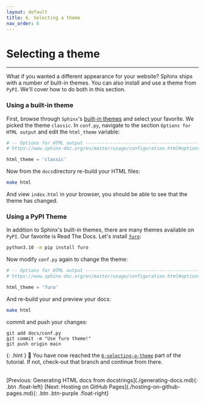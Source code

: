 ```yaml
---
layout: default
title: 6. Selecting a theme
nav_order: 6
---
```


# Selecting a theme

---

What if you wanted a different appearance for your website? Sphinx ships with a number of built-in
themes. You can also install and use a theme from `PyPI`. We'll cover how to do both in this
section.

### Using a built-in theme
First, browse through `Sphinx`'s
[built-in themes](https://www.sphinx-doc.org/en/master/usage/theming.html#builtin-themes) and
select your favorite. We picked the theme `classic`. In `conf.py`, navigate to the section
`Options for HTML output` and edit the `html_theme` variable:

```py
# -- Options for HTML output -------------------------------------------------
# https://www.sphinx-doc.org/en/master/usage/configuration.html#options-for-html-output

html_theme = 'classic'
```

Now from the `docs`directory re-build your HTML files:

```sh
make html
```

And view `index.html` in your browser, you should be able to see that the theme has changed.

### Using a PyPI Theme
In addition to Sphinx's built-in themes, there are many themes available on `PyPI`. Our favorite is
Read The Docs. Let's install [`furo`](https://github.com/pradyunsg/furo):

```sh
python3.10 -m pip install furo
```

Now modify `conf.py` again to change the theme:

```py
# -- Options for HTML output -------------------------------------------------
# https://www.sphinx-doc.org/en/master/usage/configuration.html#options-for-html-output

html_theme = 'furo'
```

And re-build your and preview your docs:

```sh
make html
```

commit and push your changes:
```
git add docs/conf.py
git commit -m "Use furo theme!"
git push origin main
```
<!-- prettier-ignore -->

{: .hint }
🙌 You have now reached the
[`6-selecting-a-theme`](https://github.com/aelsayed95/the-office/tree/6-selecting-a-theme)
part of the tutorial. If not, check-out that branch and continue from there.

<br />
[Previous: Generating HTML docs from docstrings](./generating-docs.md){: .btn .float-left}
[Next: Hosting on GitHub Pages](./hosting-on-github-pages.md){: .btn .btn-purple .float-right}
<br />
